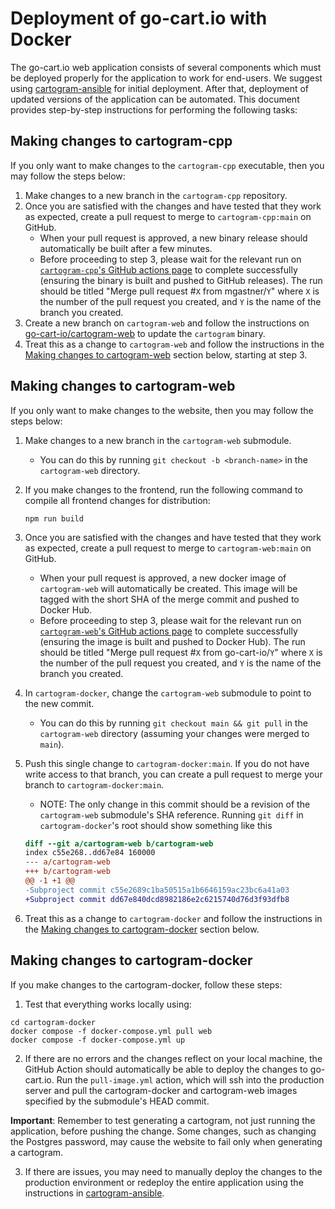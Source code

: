 # Deployment of go-cart.io with Docker

The go-cart.io web application consists of several components which must be deployed properly for the application to work for end-users. We suggest using [cartogram-ansible](https://github.com/go-cart-io/cartogram-ansible) for initial deployment. After that, deployment of updated versions of the application can be automated. This document provides step-by-step instructions for performing the following tasks:

## Making changes to cartogram-cpp

If you only want to make changes to the `cartogram-cpp` executable, then you may follow the steps below:

1. Make changes to a new branch in the `cartogram-cpp` repository.
2. Once you are satisfied with the changes and have tested that they work as expected, create a pull request to merge to `cartogram-cpp:main` on GitHub.
   - When your pull request is approved, a new binary release should automatically be built after a few minutes.
   - Before proceeding to step 3, please wait for the relevant run on [`cartogram-cpp`'s GitHub actions page](https://github.com/mgastner/cartogram-cpp/actions/workflows/build.yml) to complete successfully (ensuring the binary is built and pushed to GitHub releases). The run should be titled "Merge pull request #`X` from mgastner/`Y`" where `X` is the number of the pull request you created, and `Y` is the name of the branch you created.
3. Create a new branch on `cartogram-web` and follow the instructions on [go-cart-io/cartogram-web](https://github.com/go-cart-io/cartogram-web) to update the `cartogram` binary.
4. Treat this as a change to `cartogram-web` and follow the instructions in the [Making changes to cartogram-web](#making-changes-to-cartogram-web) section below, starting at step 3.

## Making changes to cartogram-web

If you only want to make changes to the website, then you may follow the steps below:

1. Make changes to a new branch in the `cartogram-web` submodule.
   - You can do this by running `git checkout -b <branch-name>` in the `cartogram-web` directory.
2. If you make changes to the frontend, run the following command to compile all frontend changes for distribution:
   ```
   npm run build
   ```
3. Once you are satisfied with the changes and have tested that they work as expected, create a pull request to merge to `cartogram-web:main` on GitHub.
   - When your pull request is approved, a new docker image of `cartogram-web` will automatically be created. This image will be tagged with the short SHA of the merge commit and pushed to Docker Hub.
   - Before proceeding to step 3, please wait for the relevant run on [`cartogram-web`'s GitHub actions page](https://github.com/go-cart-io/cartogram-web/actions/workflows/docker-publish.yml) to complete successfully (ensuring the image is built and pushed to Docker Hub). The run should be titled "Merge pull request #`X` from go-cart-io/`Y`" where `X` is the number of the pull request you created, and `Y` is the name of the branch you created.
4. In `cartogram-docker`, change the `cartogram-web` submodule to point to the new commit.
   - You can do this by running `git checkout main && git pull` in the `cartogram-web` directory (assuming your changes were merged to `main`).
5. Push this single change to `cartogram-docker:main`. If you do not have write access to that branch, you can create a pull request to merge your branch to `cartogram-docker:main`.

   - NOTE: The only change in this commit should be a revision of the `cartogram-web` submodule's SHA reference. Running `git diff` in `cartogram-docker`'s root should show something like this

   ```diff
   diff --git a/cartogram-web b/cartogram-web
   index c55e268..dd67e84 160000
   --- a/cartogram-web
   +++ b/cartogram-web
   @@ -1 +1 @@
   -Subproject commit c55e2689c1ba50515a1b6646159ac23bc6a41a03
   +Subproject commit dd67e840dcd8982186e2c6215740d76d3f93dfb8
   ```

6. Treat this as a change to `cartogram-docker` and follow the instructions in the [Making changes to cartogram-docker](#making-changes-to-cartogram-docker) section below.

## Making changes to cartogram-docker

If you make changes to the cartogram-docker, follow these steps:

1. Test that everything works locally using:

```shell script
cd cartogram-docker
docker compose -f docker-compose.yml pull web
docker compose -f docker-compose.yml up
```

2. If there are no errors and the changes reflect on your local machine, the GitHub Action should automatically be able to deploy the changes to go-cart.io. Run the `pull-image.yml` action, which will ssh into the production server and pull the cartogram-docker and cartogram-web images specified by the submodule's HEAD commit.

**Important**: Remember to test generating a cartogram, not just running the application, before pushing the change. Some changes, such as changing the Postgres password, may cause the website to fail only when generating a cartogram.

3. If there are issues, you may need to manually deploy the changes to the production environment or redeploy the entire application using the instructions in [cartogram-ansible](https://github.com/go-cart-io/cartogram-ansible).

